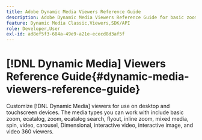 ```yaml
---
title: Adobe Dynamic Media Viewers Reference Guide
description: Adobe Dynamic Media Viewers Reference Guide for basic zoom, ecatalog, zoom, ecatalog search, flyout, inline zoom, mixed media, spin, video, carousel, Dimensional, interactive video, interactive image, and video 360 viewers.
feature: Dynamic Media Classic,Viewers,SDK/API
role: Developer,User
exl-id: ad8ef5f3-684a-49e9-a21e-ececd8d3af5f
---
```

# [!DNL Dynamic Media] Viewers Reference Guide{#dynamic-media-viewers-reference-guide}

Customize [!DNL Dynamic Media] viewers for use on desktop and touchscreen devices. The media types you can work with include basic zoom, ecatalog, zoom, ecatalog search, flyout, inline zoom, mixed media, spin, video, carousel, Dimensional, interactive video, interactive image, and video 360 viewers.
